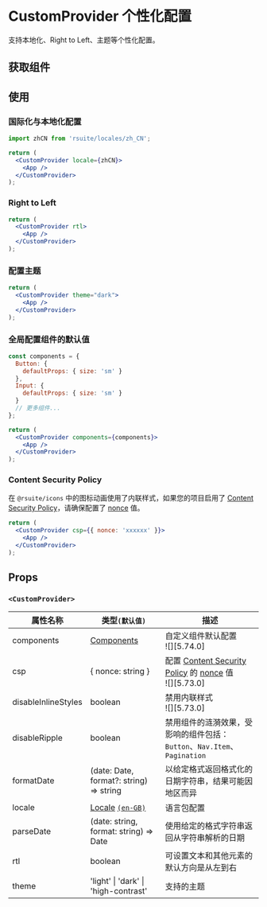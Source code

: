 # CustomProvider 个性化配置

支持本地化、Right to Left、主题等个性化配置。

## 获取组件

<!--{include:<import-guide>}-->

## 使用

### 国际化与本地化配置

```jsx
import zhCN from 'rsuite/locales/zh_CN';

return (
  <CustomProvider locale={zhCN}>
    <App />
  </CustomProvider>
);
```

### Right to Left

```jsx
return (
  <CustomProvider rtl>
    <App />
  </CustomProvider>
);
```

### 配置主题

```jsx
return (
  <CustomProvider theme="dark">
    <App />
  </CustomProvider>
);
```

### 全局配置组件的默认值

```jsx
const components = {
  Button: {
    defaultProps: { size: 'sm' }
  },
  Input: {
    defaultProps: { size: 'sm' }
  }
  // 更多组件...
};

return (
  <CustomProvider components={components}>
    <App />
  </CustomProvider>
);
```

### Content Security Policy

在 `@rsuite/icons` 中的图标动画使用了内联样式，如果您的项目启用了 [Content Security Policy][csp]，请确保配置了 [nonce][nonce] 值。

```jsx
return (
  <CustomProvider csp={{ nonce: 'xxxxxx' }}>
    <App />
  </CustomProvider>
);
```

## Props

### `<CustomProvider>`

| 属性名称            | 类型`(默认值)`                          | 描述                                                                      |
| ------------------- | --------------------------------------- | ------------------------------------------------------------------------- |
| components          | [Components](#code-ts-components-code)  | 自定义组件默认配置 <br/>![][5.74.0]                                       |
| csp                 | { nonce: string }                       | 配置 [Content Security Policy][csp] 的 [nonce][nonce] 值 <br/>![][5.73.0] |
| disableInlineStyles | boolean                                 | 禁用内联样式 <br/>![][5.73.0]                                             |
| disableRipple       | boolean                                 | 禁用组件的涟漪效果，受影响的组件包括：`Button`、`Nav.Item`、 `Pagination` |
| formatDate          | (date: Date, format?: string) => string | 以给定格式返回格式化的日期字符串，结果可能因地区而异                      |
| locale              | [Locale][locale] [`(en-GB)`][en_gb]     | 语言包配置                                                                |
| parseDate           | (date: string, format: string) => Date  | 使用给定的格式字符串返回从字符串解析的日期                                |
| rtl                 | boolean                                 | 可设置文本和其他元素的默认方向是从左到右                                  |
| theme               | 'light' \| 'dark' \| 'high-contrast'    | 支持的主题                                                                |

<!--{include:(_common/types/react-suite-components.md)}-->

[csp]: https://developer.mozilla.org/zh-CN/docs/Web/HTTP/CSP
[nonce]: https://developer.mozilla.org/zh-CN/docs/Web/HTML/Global_attributes/nonce
[en_gb]: https://github.com/rsuite/rsuite/blob/main/src/locales/en_GB.ts
[locale]: https://github.com/rsuite/rsuite/blob/main/src/locales/index.ts
